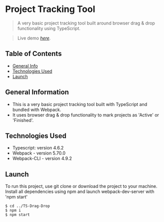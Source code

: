 # Project Tracking Tool

> A very basic project tracking tool built around browser drag & drop functionality using TypeScript.

> Live demo [_here_](https://62bb09d16a5e1917a0576b12--focused-booth-5edd23.netlify.app/public/).

## Table of Contents

-   [General Info](#general-information)
-   [Technologies Used](#technologies-used)
-   [Launch](#launch)

## General Information

-   This is a very basic project tracking tool built with TypeScript and bundled with Webpack.
-   It uses browser drag & drop functionality to mark projects as 'Active' or 'Finished'.

## Technologies Used

-   Typescript: version 4.6.2
-   Webpack - version 5.70.0
-   Webpack-CLI - version 4.9.2

## Launch

To run this project, use git clone or download the project to your machine.
Install all dependencies using npm and launch webpack-dev-server with 'npm start'

```
$ cd ../TS-Drag-Drop
$ npm i
$ npm start
```
